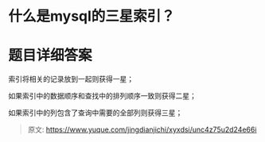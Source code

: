 # 什么是mysql的三星索引？

# 题目详细答案
索引将相关的记录放到一起则获得一星；

如果索引中的数据顺序和查找中的排列顺序一致则获得二星；

如果索引中的列包含了查询中需要的全部列则获得三星；



> 原文: <https://www.yuque.com/jingdianjichi/xyxdsi/unc4z75u2d24e66i>